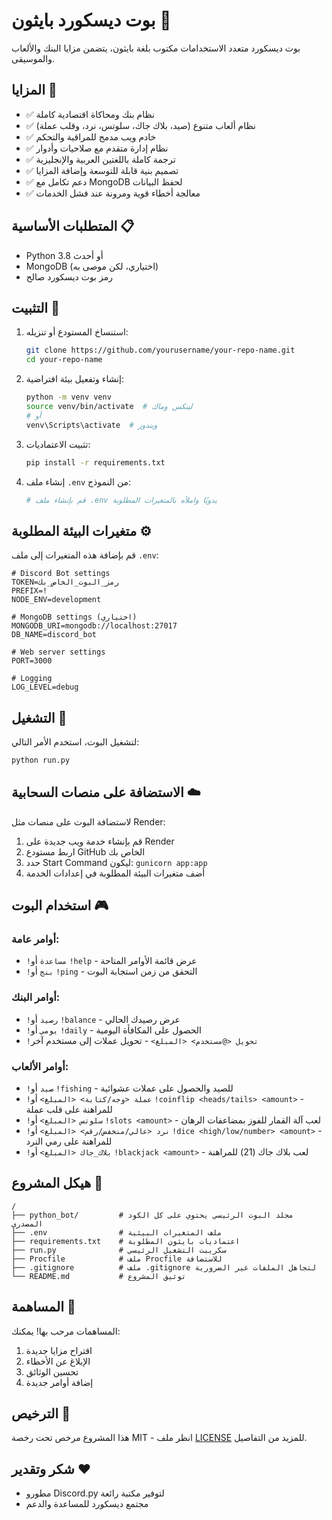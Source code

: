 # بوت ديسكورد بايثون 🤖

بوت ديسكورد متعدد الاستخدامات مكتوب بلغة بايثون، يتضمن مزايا البنك والألعاب والموسيقى.

## المزايا 🌟

- ✅ نظام بنك ومحاكاة اقتصادية كاملة
- ✅ نظام ألعاب متنوع (صيد، بلاك جاك، سلوتس، نرد، وقلب عملة)
- ✅ خادم ويب مدمج للمراقبة والتحكم
- ✅ نظام إدارة متقدم مع صلاحيات وأدوار
- ✅ ترجمة كاملة باللغتين العربية والإنجليزية
- ✅ تصميم بنية قابلة للتوسعة وإضافة المزايا
- ✅ دعم تكامل مع MongoDB لحفظ البيانات
- ✅ معالجة أخطاء قوية ومرونة عند فشل الخدمات

## المتطلبات الأساسية 📋

- Python 3.8 أو أحدث
- MongoDB (اختياري، لكن موصى به)
- رمز بوت ديسكورد صالح

## التثبيت 💾

1. استنساخ المستودع أو تنزيله:
   ```bash
   git clone https://github.com/yourusername/your-repo-name.git
   cd your-repo-name
   ```

2. إنشاء وتفعيل بيئة افتراضية:
   ```bash
   python -m venv venv
   source venv/bin/activate  # لينكس وماك
   # أو
   venv\Scripts\activate  # ويندوز
   ```

3. تثبيت الاعتماديات:
   ```bash
   pip install -r requirements.txt
   ```

4. إنشاء ملف `.env` من النموذج:
   ```bash
   # قم بإنشاء ملف .env يدويًا واملأه بالمتغيرات المطلوبة
   ```

## متغيرات البيئة المطلوبة ⚙️

قم بإضافة هذه المتغيرات إلى ملف `.env`:

```
# Discord Bot settings
TOKEN=رمز_البوت_الخاص_بك
PREFIX=!
NODE_ENV=development

# MongoDB settings (اختياري)
MONGODB_URI=mongodb://localhost:27017
DB_NAME=discord_bot

# Web server settings
PORT=3000

# Logging
LOG_LEVEL=debug
```

## التشغيل 🚀

لتشغيل البوت، استخدم الأمر التالي:
```bash
python run.py
```

## الاستضافة على منصات السحابية ☁️

لاستضافة البوت على منصات مثل Render:

1. قم بإنشاء خدمة ويب جديدة على Render
2. اربط مستودع GitHub الخاص بك
3. حدد Start Command ليكون: `gunicorn app:app`
4. أضف متغيرات البيئة المطلوبة في إعدادات الخدمة

## استخدام البوت 🎮

### أوامر عامة:

- `!مساعدة` أو `!help` - عرض قائمة الأوامر المتاحة
- `!بنج` أو `!ping` - التحقق من زمن استجابة البوت

### أوامر البنك:

- `!رصيد` أو `!balance` - عرض رصيدك الحالي
- `!يومي` أو `!daily` - الحصول على المكافأة اليومية
- `!تحويل <@مستخدم> <المبلغ>` - تحويل عملات إلى مستخدم آخر

### أوامر الألعاب:

- `!صيد` أو `!fishing` - للصيد والحصول على عملات عشوائية
- `!عملة <وجه/كتابة> <المبلغ>` أو `!coinflip <heads/tails> <amount>` - للمراهنة على قلب عملة
- `!سلوتس <المبلغ>` أو `!slots <amount>` - لعب آلة القمار للفوز بمضاعفات الرهان
- `!نرد <عالي/منخفض/رقم> <المبلغ>` أو `!dice <high/low/number> <amount>` - للمراهنة على رمي النرد
- `!بلاك_جاك <المبلغ>` أو `!blackjack <amount>` - لعب بلاك جاك (21) للمراهنة

## هيكل المشروع 📁

```
/
├── python_bot/         # مجلد البوت الرئيسي يحتوي على كل الكود المصدري
├── .env                # ملف المتغيرات البيئية
├── requirements.txt    # اعتماديات بايثون المطلوبة
├── run.py              # سكريبت التشغيل الرئيسي
├── Procfile            # ملف Procfile للاستضافة
├── .gitignore          # ملف .gitignore لتجاهل الملفات غير الضرورية
└── README.md           # توثيق المشروع
```

## المساهمة 🤝

المساهمات مرحب بها! يمكنك:
1. اقتراح مزايا جديدة
2. الإبلاغ عن الأخطاء
3. تحسين الوثائق
4. إضافة أوامر جديدة

## الترخيص 📄

هذا المشروع مرخص تحت رخصة MIT - انظر ملف [LICENSE](LICENSE) للمزيد من التفاصيل.

## شكر وتقدير ❤️

- مطورو Discord.py لتوفير مكتبة رائعة
- مجتمع ديسكورد للمساعدة والدعم 